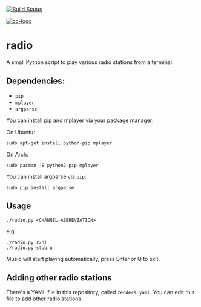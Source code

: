 [![Build Status](https://travis-ci.org/GijsTimmers/radio.svg)](https://travis-ci.org/GijsTimmers/radio)

[![cc-logo](https://licensebuttons.net/l/by-sa/4.0/88x31.png)](https://creativecommons.org/licenses/by-sa/4.0/)


# radio
A small Python script to play various radio stations from a terminal.

## Dependencies:
- `pip`
- `mplayer`
- `argparse`


You can install pip and mplayer via your package manager:

On Ubuntu:
    
    sudo apt-get install python-pip mplayer

On Arch:
    
    sudo pacman -S python2-pip mplayer
    
You can install argparse via `pip`:

    sudo pip install argparse

## Usage

    ./radio.py <CHANNEL-ABBREVIATION>

e.g.

    ./radio.py r2nl
    ./radio.py stubru

Music will start playing automatically, press Enter or Q to exit.

## Adding other radio stations
There's a YAML file in this repository, called `zenders.yaml`. You can edit
this file to add other radio stations.
